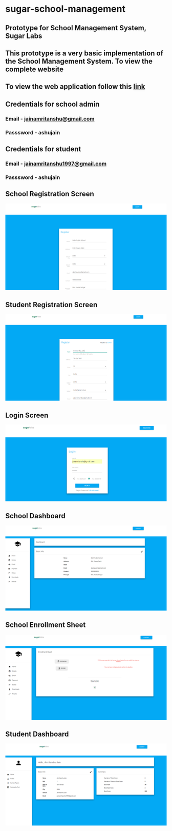 # sugar-school-management
## Prototype for School Management System, Sugar Labs

## This prototype is a very basic implementation of the School Management System. To view the complete website

## To view the web application follow this [link](106.186.23.14:8000/user/login/)

## Credentials for school admin
### **Email** - jainamritanshu@gmail.com
### **Passsword** - ashujain

## Credentials for student
### **Email** - jainamritanshu1997@gmail.com
### **Passsword** - ashujain

## School Registration Screen
<img src="./screenshots/sugar_1.png" alt="Drawing" /> 

## Student Registration Screen
<img src="./screenshots/sugar_2.png" alt="Drawing" />

## Login Screen
<img src="./screenshots/sugar_3.png" alt="Drawing" /> 

## School Dashboard 
<img src="./screenshots/sugar_4.png" alt="Drawing" />

## School Enrollment Sheet
<img src="./screenshots/sugar_5.png" alt="Drawing" />

## Student Dashboard
<img src="./screenshots/sugar_6.png" alt="Drawing" />